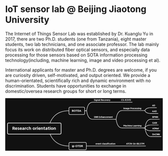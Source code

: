# IoT sensor lab @ Beijing Jiaotong University
The Internet of Things Sensor Lab was established by Dr. Kuanglu Yu in 2017, there are two Ph.D. students (one from Tanzania), eight master students, two lab technicians, and one associate professor. The lab mainly focus its work on distributed fiber optical sensors, and especially data processing for those sensors based on SOTA information processing technology(including, machine learning, image and video processing et al).

International applicants for master and Ph.D. degrees are welcome, if you are curiosity driven, self-motivated, and output oriented. We provide a human-orientated, scientifically rich and dynamic environment with no discrimination. Students have opportunities to exchange in domestic/oversea research groups for short or long terms.

![image](https://github.com/BJTUSensor/BJTUSensor/blob/main/Research%20orientation.png)
